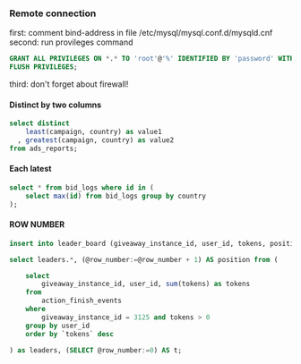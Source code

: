 ### Remote connection

first: comment bind-address in file /etc/mysql/mysql.conf.d/mysqld.cnf
<br>
second: run provileges command 

```sql
GRANT ALL PRIVILEGES ON *.* TO 'root'@'%' IDENTIFIED BY 'password' WITH GRANT OPTION;
FLUSH PRIVILEGES;
```
third: don't forget about firewall!



#### Distinct by two columns
```sql
select distinct
    least(campaign, country) as value1
  , greatest(campaign, country) as value2
from ads_reports;
```

#### Each latest
```sql
select * from bid_logs where id in (
	select max(id) from bid_logs group by country 
);
```


#### ROW NUMBER
```sql
insert into leader_board (giveaway_instance_id, user_id, tokens, position)

select leaders.*, (@row_number:=@row_number + 1) AS position from (

	select
		giveaway_instance_id, user_id, sum(tokens) as tokens
	from
		action_finish_events
	where
		giveaway_instance_id = 3125 and tokens > 0
	group by user_id
	order by `tokens` desc

) as leaders, (SELECT @row_number:=0) AS t;
```
